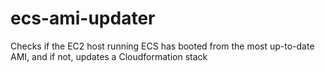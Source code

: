 # ecs-ami-updater
Checks if the EC2 host running ECS has booted from the most up-to-date AMI, and if not, updates a Cloudformation stack
